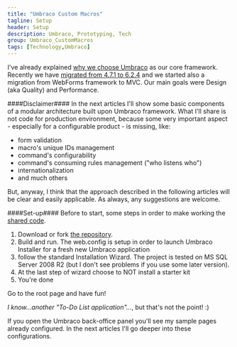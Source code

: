 ```yaml
---
title: "Umbraco Custom Macros"
tagline: Setup
header: Setup
description: Umbraco, Prototyping, Tech
group: Umbraco_CustomMacros
tags: [Technology,Umbraco]
---
```


I've already explained <a href="/2014/12/01/umbup-intro" target="_blank">why we choose Umbraco</a> as our core framework.
Recently we have <a href="{{ BASE_PATH }}/Umbraco-Upgrade.html" target="_blank">migrated from 4.7.1 to 6.2.4</a> and we started also a migration from WebForms framework to MVC. Our main goals were Design (aka Quality) and Performance.

####Disclaimer####
In the next articles I'll show some basic components of a modular architecture built upon Umbraco framework. What I'll share is not code for production
environment, because some very important aspect - especially for a configurable product - is missing, like:

- form validation
- macro's unique IDs management
- command's configurability
- command's consuming rules management ("who listens who")
- internationalization
- and much others

But, anyway, I think that the approach described in the following articles will be clear and easily applicable.
As always, any suggestions are welcome.

####Set-up####
Before to start, some steps in order to make working the <a href="https://github.com/williamverdolini/Umbraco-CustomMacros" target="_blank">shared code</a>.

1. Download or fork <a href="https://github.com/williamverdolini/Umbraco-CustomMacros" target="_blank">the repository</a>.
2. Build and run. The web.config is setup in order to launch Umbraco Installer for a fresh new Umbraco application
3. follow the standard Installation Wizard. The project is tested on MS SQL Server 2008 R2 (but I don't see problems if you use some later version).
4. At the last step of wizard choose to NOT install a starter kit
5. You're done

Go to the root page and have fun!

_I know...another "To-Do List application"..._, but that's not the point! :)

If you open the Umbraco back-office panel you'll see my sample pages already configured. In the next articles I'll go deeper into these configurations.